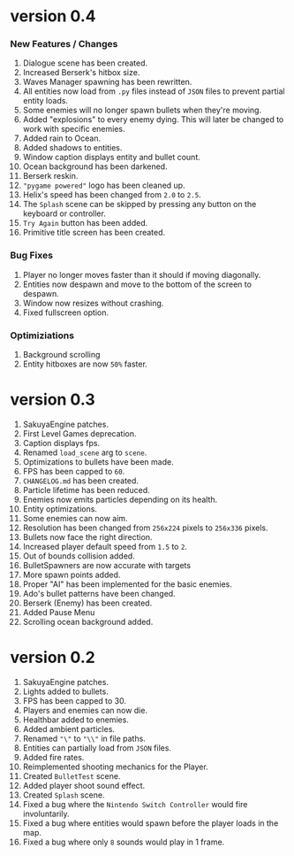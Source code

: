 # version 0.4
### New Features / Changes
1. Dialogue scene has been created.
2. Increased Berserk's hitbox size.
3. Waves Manager spawning has been rewritten.
4. All entities now load from `.py` files instead of `JSON` files to prevent partial entity loads.
5. Some enemies will no longer spawn bullets when they're moving.
6. Added "explosions" to every enemy dying. This will later be changed to work with specific enemies.
7. Added rain to Ocean.
8. Added shadows to entities.
9. Window caption displays entity and bullet count.
10. Ocean background has been darkened.
11. Berserk reskin.
12. `"pygame powered"` logo has been cleaned up.
13. Helix's speed has been changed from `2.0` to `2.5`.
14. The `Splash` scene can be skipped by pressing any button on the keyboard or controller.
15. `Try Again` button has been added.
16. Primitive title screen has been created.

### Bug Fixes
1. Player no longer moves faster than it should if moving diagonally.
2. Entities now despawn and move to the bottom of the screen to despawn.
3. Window now resizes without crashing.
4. Fixed fullscreen option.

### Optimiziations
1. Background scrolling
2. Entity hitboxes are now `50%` faster.

# version 0.3
1. SakuyaEngine patches.
2. First Level Games deprecation.
3. Caption displays fps.
4. Renamed `load_scene` arg to `scene`.
5. Optimizations to bullets have been made.
6. FPS has been capped to `60`.
7. `CHANGELOG.md` has been created.
8. Particle lifetime has been reduced.
9. Enemies now emits particles depending on its health.
10. Entity optimizations.
11. Some enemies can now aim.
12. Resolution has been changed from `256x224` pixels to `256x336` pixels.
13. Bullets now face the right direction.
14. Increased player default speed from `1.5` to `2`.
15. Out of bounds collision added.
16. BulletSpawners are now accurate with targets
17. More spawn points added.
18. Proper "AI" has been implemented for the basic enemies.
19. Ado's bullet patterns have been changed.
20. Berserk (Enemy) has been created.
21. Added Pause Menu
22. Scrolling ocean background added.

# version 0.2
1. SakuyaEngine patches.
2. Lights added to bullets.
3. FPS has been capped to 30.
4. Players and enemies can now die.
5. Healthbar added to enemies.
6. Added ambient particles.
7. Renamed `"\"` to `"\\"` in file paths.
8. Entities can partially load from `JSON` files.
9. Added fire rates.
10. Reimplemented shooting mechanics for the Player.
11. Created `BulletTest` scene.
12. Added player shoot sound effect.
13. Created `Splash` scene.
14. Fixed a bug where the `Nintendo Switch Controller` would fire involuntarily.
15. Fixed a bug where entities would spawn before the player loads in the map.
16. Fixed a bug where only `8` sounds would play in 1 frame.
